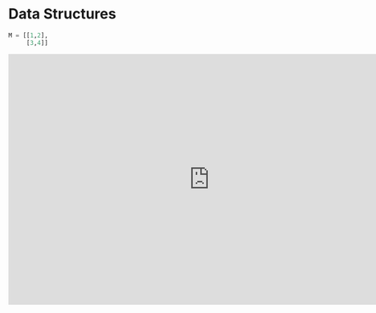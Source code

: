 # Data Structures

```python
M = [[1,2],
     [3,4]]
```

<iframe width="800" height="500" frameborder="0" src="http://pythontutor.com/iframe-embed.html#code=M+%3D+%5B%5B1,2%5D,+%5B3,4%5D%5D%0A&origin=opt-frontend.js&cumulative=false&heapPrimitives=false&textReferences=false&py=2&rawInputLstJSON=%5B%5D&curInstr=1&codeDivWidth=350&codeDivHeight=400">
</iframe>
